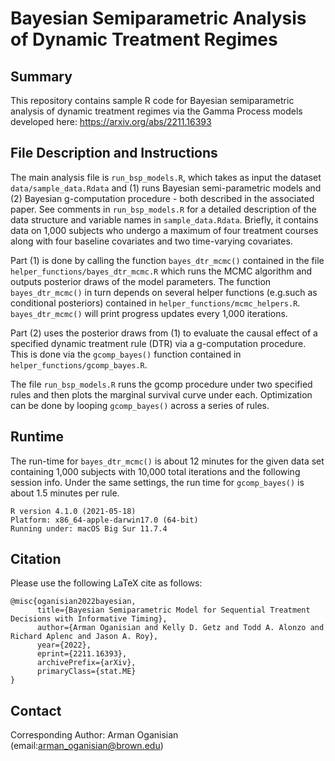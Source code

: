 # Bayesian Semiparametric Analysis of Dynamic Treatment Regimes

## Summary
This repository contains sample R code for Bayesian semiparametric analysis of dynamic treatment regimes via the Gamma Process models developed here: https://arxiv.org/abs/2211.16393

## File Description and Instructions

The main analysis file is `run_bsp_models.R`, which takes as input the dataset `data/sample_data.Rdata` and (1) runs Bayesian semi-parametric models and (2) Bayesian g-computation procedure - both described in the associated paper. See comments in `run_bsp_models.R` for a detailed description of the data structure and variable names in `sample_data.Rdata`. Briefly, it contains data on 1,000 subjects who undergo a maximum of four treatment courses along with four baseline covariates and two time-varying covariates.

Part (1) is done by calling the function `bayes_dtr_mcmc()` contained in the file `helper_functions/bayes_dtr_mcmc.R` which runs the MCMC algorithm and outputs posterior draws of the model parameters. The function `bayes_dtr_mcmc()` in turn depends on several helper functions (e.g.such as conditional posteriors) contained in `helper_functions/mcmc_helpers.R`. `bayes_dtr_mcmc()` will print progress updates every 1,000 iterations.

Part (2) uses the posterior draws from (1) to evaluate the causal effect of a specified dynamic treatment rule (DTR) via a g-computation procedure. This is done via the `gcomp_bayes()` function contained in `helper_functions/gcomp_bayes.R`.

The file `run_bsp_models.R` runs the gcomp procedure under two specified rules and then plots the marginal survival curve under each. Optimization can be done by looping `gcomp_bayes()` across a series of rules.

## Runtime
The run-time for `bayes_dtr_mcmc()` is about 12 minutes for the given data set containing 1,000 subjects with 10,000 total iterations and the following session info. Under the same settings, the run time for `gcomp_bayes()` is about 1.5 minutes per rule.

```
R version 4.1.0 (2021-05-18)
Platform: x86_64-apple-darwin17.0 (64-bit)
Running under: macOS Big Sur 11.7.4
```
## Citation
Please use the following LaTeX cite as follows:
```
@misc{oganisian2022bayesian,
      title={Bayesian Semiparametric Model for Sequential Treatment Decisions with Informative Timing}, 
      author={Arman Oganisian and Kelly D. Getz and Todd A. Alonzo and Richard Aplenc and Jason A. Roy},
      year={2022},
      eprint={2211.16393},
      archivePrefix={arXiv},
      primaryClass={stat.ME}
}
``` 

## Contact
Corresponding Author: Arman Oganisian (email:arman_oganisian@brown.edu)
